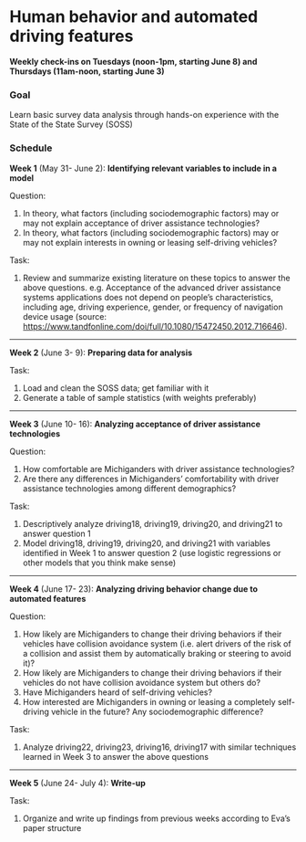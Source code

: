 # Human behavior and automated driving features

**Weekly check-ins on Tuesdays (noon-1pm, starting June 8) 
and Thursdays (11am-noon, starting June 3)**

### Goal

Learn basic survey data analysis through hands-on experience with the State of the State Survey (SOSS)

### Schedule

**Week 1** (May 31- June 2): **Identifying relevant variables to include in a model**

Question: 

1.	In theory, what factors (including sociodemographic factors) may or may not explain acceptance of driver assistance technologies?
2.	In theory, what factors (including sociodemographic factors) may or may not explain interests in owning or leasing self-driving vehicles?

Task: 

1.	Review and summarize existing literature on these topics to answer the above questions. e.g. Acceptance of the advanced driver assistance systems applications does not depend on people’s characteristics, including age, driving experience, gender, or frequency of navigation device usage (source: https://www.tandfonline.com/doi/full/10.1080/15472450.2012.716646).

---

**Week 2** (June 3- 9): **Preparing data for analysis**

Task:

1.	Load and clean the SOSS data; get familiar with it
2.	Generate a table of sample statistics (with weights preferably)

---

**Week 3** (June 10- 16): **Analyzing acceptance of driver assistance technologies**

Question: 

1.	How comfortable are Michiganders with driver assistance technologies?
2.	Are there any differences in Michiganders’ comfortability with driver assistance technologies among different demographics?

Task: 

1.	Descriptively analyze driving18, driving19, driving20, and driving21 to answer question 1
2.	Model driving18, driving19, driving20, and driving21 with variables identified in Week 1 to answer question 2 (use logistic regressions or other models that you think make sense)

---

**Week 4** (June 17- 23): **Analyzing driving behavior change due to automated features**

Question: 

1.	How likely are Michiganders to change their driving behaviors if their vehicles have collision avoidance system (i.e. alert drivers of the risk of a collision and assist them by automatically braking or steering to avoid it)?
2.	How likely are Michiganders to change their driving behaviors if their vehicles do not have collision avoidance system but others do?
3.	Have Michiganders heard of self-driving vehicles?
4.	How interested are Michiganders in owning or leasing a completely self-driving vehicle in the future? Any sociodemographic difference?

Task:

1.	Analyze driving22, driving23, driving16, driving17 with similar techniques learned in Week 3 to answer the above questions

---

**Week 5** (June 24- July 4): **Write-up**

Task: 

1.	Organize and write up findings from previous weeks according to Eva’s paper structure




